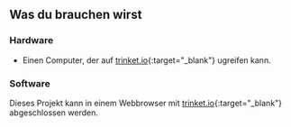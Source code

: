 ## Was du brauchen wirst

### Hardware

+ Einen Computer, der auf [trinket.io](https://trinket.io){:target="_blank"} ugreifen kann.

### Software

Dieses Projekt kann in einem Webbrowser mit [ trinket.io](https://trinket.io){:target="_blank"} abgeschlossen werden.
